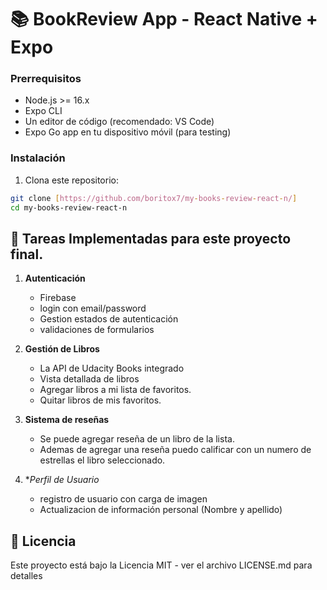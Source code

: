 
# 📚 BookReview App - React Native + Expo

### Prerrequisitos

- Node.js >= 16.x
- Expo CLI
- Un editor de código (recomendado: VS Code)
- Expo Go app en tu dispositivo móvil (para testing)

### Instalación

1. Clona este repositorio:
```bash
git clone [https://github.com/boritox7/my-books-review-react-n/]
cd my-books-review-react-n
```
## 🎯 Tareas Implementadas para este proyecto final.
1. **Autenticación**
   - Firebase
   - login con email/password
   - Gestion estados de autenticación
   - validaciones de formularios

2. **Gestión de Libros**
   - La API de Udacity Books integrado
   - Vista detallada de libros 
   - Agregar libros a mi lista de favoritos.
   - Quitar libros de mis favoritos.

3. **Sistema de reseñas**
   - Se puede agregar reseña de un libro de la lista.
   - Ademas de agregar una reseña puedo calificar con un numero de estrellas el libro seleccionado.

4. **Perfil de Usuario*
   - registro de usuario con carga de imagen
   - Actualizacion de información personal (Nombre y apellido)

## 📖 Licencia

Este proyecto está bajo la Licencia MIT - ver el archivo LICENSE.md para detalles


